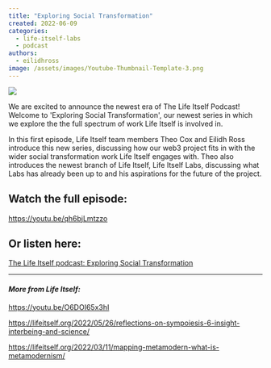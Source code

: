 ```yaml
---
title: "Exploring Social Transformation"
created: 2022-06-09
categories: 
  - life-itself-labs
  - podcast
authors: 
  - eilidhross
image: /assets/images/Youtube-Thumbnail-Template-3.png
---
```


![](/assets/images/Youtube-Thumbnail-Template-3-1024x576.png)

We are excited to announce the newest era of The Life Itself Podcast! Welcome to 'Exploring Social Transformation', our newest series in which we explore the the full spectrum of work Life Itself is involved in.

In this first episode, Life Itself team members Theo Cox and Eilidh Ross introduce this new series, discussing how our web3 project fits in with the wider social transformation work Life Itself engages with. Theo also introduces the newest branch of Life Itself, Life Itself Labs, discussing what Labs has already been up to and his aspirations for the future of the project.

## Watch the full episode:

https://youtu.be/qh6bjLmtzzo

## Or listen here:

[The Life Itself podcast: Exploring Social Transformation](https://anchor.fm/life-itself/episodes/Exploring-Social-Transformation--Life-Itself-Labs-e1j3h62/a-a7gpq18)

* * *

#### _More from Life Itself:_

https://youtu.be/O6DOI65x3hI

https://lifeitself.org/2022/05/26/reflections-on-sympoiesis-6-insight-interbeing-and-science/

https://lifeitself.org/2022/03/11/mapping-metamodern-what-is-metamodernism/
